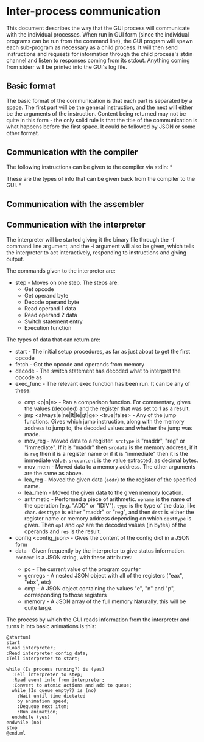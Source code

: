 # Inter-process communication
This document describes the way that the GUI process will communicate with the individual processes. When run in GUI
form (since the individual programs can be run from the command line), the GUI program will spawn each sub-program as
necessary as a child process. It will then send instructions and requests for information through the child process's
stdin channel and listen to responses coming from its stdout. Anything coming from stderr will be printed into the GUI's
log file. 

## Basic format
The basic format of the communication is that each part is separated by a space. The first part will be the general
instruction, and the next will either be the arguments of the instruction. Content being returned may not be quite in
this form - the only solid rule is that the title of the communication is what happens before the first space. It could
be followed by JSON or some other format.

## Communication with the compiler
The following instructions can be given to the compiler via stdin:
* 

These are the types of info that can be given back from the compiler to the GUI.
* 

## Communication with the assembler

## Communication with the interpreter
The interpreter will be started giving it the binary file through the -f command line argument, and the -i argument will
also be given, which tells the interpreter to act interactively, responding to instructions and giving output.

The commands given to the interpreter are:
* step - Moves on one step. The steps are:
  * Get opcode
  * Get operand byte
  * Decode operand byte
  * Read operand 1 data
  * Read operand 2 data
  * Switch statement entry
  * Execution function

The types of data that can return are:
* start - The initial setup procedures, as far as just about to get the first opcode
* fetch <pc> <opcode> <opbyte> <operand1> <operand2> - Got the opcode and operands from memory
* decode <chosen> - The switch statement has decoded what to interpret the opcode as
* exec_func <funcname> <args> - The relevant exec function has been run. It can be any of these:
  * cmp <val1> <val2> <p|n|e> - Ran a comparison function. For commentary, gives the values (decoded) and the register
    that was set to 1 as a result.
  * jmp <always|e|ne|lt|le|gt|ge> <addr> <val1> <val2> <true|false> - Any of the jump functions. Gives which jump
    instruction, along with the memory address to jump to, the decoded values and whether the jump was made.
  * mov_reg <regname> <size> <srctype> <srcdata> <srccontent> - Moved data to a register. `srctype` is "maddr",  "reg" or
    "immediate". If it is "maddr" then `srcdata` is the memory address, if it is `reg` then it is a register name or if
    it is "immediate" then it is the immediate value. `srccontent` is the value extracted, as decimal bytes. 
  * mov_mem <destaddr> <size> <srctype> <srcdata> <srccontent> - Moved data to a memory address. The other arguments are
    the same as above.
  * lea_reg <regname> <addr> - Moved the given data (`addr`) to the register of the specified name. 
  * lea_mem <destaddr> <addr> - Moved the given data to the given memory location.
  * arithmetic <opname> <type> <desttype> <dest> <op1> <op2> <res> - Performed a piece of arithmetic. `opname` is the
    name of the operation (e.g. "ADD" or "IDIV"). `type` is the type of the data, like `char`. `desttype` is either
    "maddr" or "reg", and then `dest` is either the register name or memory address depending on which `desttype` is
    given. Then `op1` and `op2` are the decoded values (in bytes) of the operands and `res` is the result.
* config <config_json> - Gives the content of the config dict in a JSON form
* data <content> - Given frequently by the interpreter to give status information. `content` is a JSON string,
  with these attributes:
  * pc - The current value of the program counter
  * genregs - A nested JSON object with all of the registers ("eax", "ebx", etc)
  * cmp - A JSON object containing the values "e", "n" and "p", corresponding to those registers
  * memory - A JSON array of the full memory
  Naturally, this will be quite large. 

The process by which the GUI reads information from the interpreter and turns it into basic animations is this:
```plantuml
@startuml
start
:Load interpreter;
:Read interpreter config data;
:Tell interpreter to start;

while (Is process running?) is (yes)
  :Tell interpreter to step;
  :Read event info from interpreter;
  :Convert to atomic actions and add to queue;
  while (Is queue empty?) is (no)
    :Wait until time dictated
    by animation speed;
    :Dequeue next item;
    :Run animation;
  endwhile (yes)
endwhile (no)
stop
@enduml
```